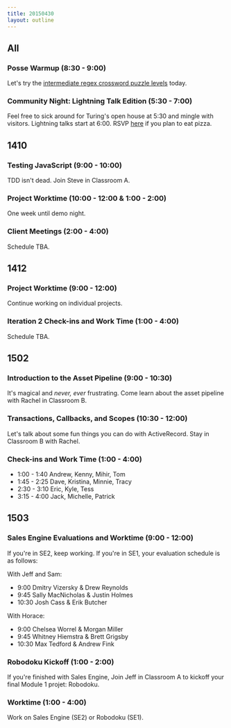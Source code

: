 ```yaml
---
title: 20150430
layout: outline
---
```


## All

### Posse Warmup (8:30 - 9:00)

Let's try the [intermediate regex crossword puzzle levels](http://regexcrossword.com/challenges/intermediate/puzzles/1) today. 

### Community Night: Lightning Talk Edition (5:30 - 7:00)

Feel free to sick around for Turing's open house at 5:30 and mingle with visitors. Lightning talks start at 6:00. RSVP [here](http://www.meetup.com/Turing-Community-Events/events/222045202/) if you plan to eat pizza.

## 1410

### Testing JavaScript (9:00 - 10:00)

TDD isn't dead. Join Steve in Classroom A. 

### Project Worktime (10:00 - 12:00 & 1:00 - 2:00)

One week until demo night. 

### Client Meetings (2:00 - 4:00)

Schedule TBA.

## 1412

### Project Worktime (9:00 - 12:00)

Continue working on individual projects. 

### Iteration 2 Check-ins and Work Time (1:00 - 4:00)

Schedule TBA.

## 1502

### Introduction to the Asset Pipeline (9:00 - 10:30)

It's magical and *never, ever* frustrating. Come learn about the asset pipeline with Rachel in Classroom B. 

### Transactions, Callbacks, and Scopes (10:30 - 12:00)

Let's talk about some fun things you can do with ActiveRecord. Stay in Classroom B with Rachel.

### Check-ins and Work Time (1:00 - 4:00)

* 1:00 - 1:40 Andrew, Kenny, Mihir, Tom
* 1:45 - 2:25 Dave, Kristina, Minnie, Tracy
* 2:30 - 3:10 Eric, Kyle, Tess
* 3:15 - 4:00 Jack, Michelle, Patrick

## 1503

### Sales Engine Evaluations and Worktime (9:00 - 12:00)

If you're in SE2, keep working. If you're in SE1, your evaluation schedule is as follows: 

With Jeff and Sam:

* 9:00 Dmitry Vizersky & Drew Reynolds
* 9:45 Sally MacNicholas & Justin Holmes
* 10:30 Josh Cass & Erik Butcher

With Horace: 

* 9:00 Chelsea Worrel & Morgan Miller
* 9:45 Whitney Hiemstra & Brett Grigsby
* 10:30 Max Tedford & Andrew Fink

### Robodoku Kickoff (1:00 - 2:00)

If you're finished with Sales Engine, Join Jeff in Classroom A to kickoff your final Module 1 projet: Robodoku. 

### Worktime (1:00 - 4:00)

Work on Sales Engine (SE2) or Robodoku (SE1). 